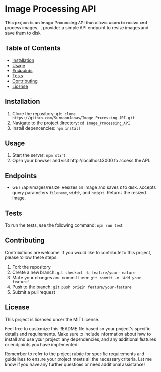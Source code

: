 # Image Processing API

This project is an Image Processing API that allows users to resize and process images. It provides a simple API endpoint to resize images and save them to disk.

## Table of Contents
- [Installation](#installation)
- [Usage](#usage)
- [Endpoints](#endpoints)
- [Tests](#tests)
- [Contributing](#contributing)
- [License](#license)

## Installation
1. Clone the repository: `git clone https://github.com/SurmannJonas/Image_Processing_API.git`
2. Navigate to the project directory: `cd Image_Processing_API`
3. Install dependencies: `npm install`

## Usage
1. Start the server: `npm start`
2. Open your browser and visit http://localhost:3000 to access the API.

## Endpoints
- GET /api/images/resize: Resizes an image and saves it to disk. Accepts query parameters `filename`, `width`, and `height`. Returns the resized image.

## Tests
To run the tests, use the following command: `npm run test`

## Contributing
Contributions are welcome! If you would like to contribute to this project, please follow these steps:
1. Fork the repository
2. Create a new branch: `git checkout -b feature/your-feature`
3. Make your changes and commit them: `git commit -m 'Add your feature'`
4. Push to the branch: `git push origin feature/your-feature`
5. Submit a pull request

## License
This project is licensed under the MIT License.

Feel free to customize this README file based on your project's specific details and requirements. Make sure to include information about how to install and use your project, any dependencies, and any additional features or endpoints you have implemented.

Remember to refer to the project rubric for specific requirements and guidelines to ensure your project meets all the necessary criteria. Let me know if you have any further questions or need additional assistance!
